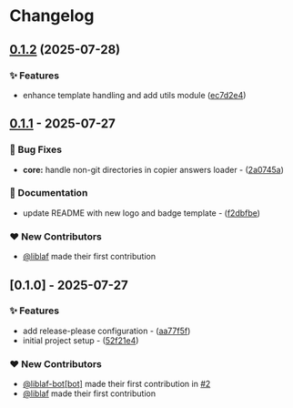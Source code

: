# Changelog

## [0.1.2](https://github.com/liblaf/tangerine/compare/v0.1.1...v0.1.2) (2025-07-28)


### ✨ Features

* enhance template handling and add utils module ([ec7d2e4](https://github.com/liblaf/tangerine/commit/ec7d2e4a9b3168a62c30586a1ad71545390c4891))

## [0.1.1](https://github.com/liblaf/tangerine/compare/v0.1.0..v0.1.1) - 2025-07-27

### 🐛 Bug Fixes

- **core:** handle non-git directories in copier answers loader - ([2a0745a](https://github.com/liblaf/tangerine/commit/2a0745a9c253adb592d1f1e924dd84d6a23056d4))

### 📝 Documentation

- update README with new logo and badge template - ([f2dbfbe](https://github.com/liblaf/tangerine/commit/f2dbfbe08a189fb0f512275a6194a604fbd28fad))

### ❤️ New Contributors

- [@liblaf](https://github.com/liblaf) made their first contribution

## [0.1.0] - 2025-07-27

### ✨ Features

- add release-please configuration - ([aa77f5f](https://github.com/liblaf/tangerine/commit/aa77f5fcd85dd54293b45b6b003c965c855b7020))
- initial project setup - ([52f21e4](https://github.com/liblaf/tangerine/commit/52f21e4a36d7f4f96b2128bbecedc5bd8312032d))

### ❤️ New Contributors

- [@liblaf-bot[bot]](https://github.com/apps/liblaf-bot) made their first contribution in [#2](https://github.com/liblaf/tangerine/pull/2)
- [@liblaf](https://github.com/liblaf) made their first contribution
